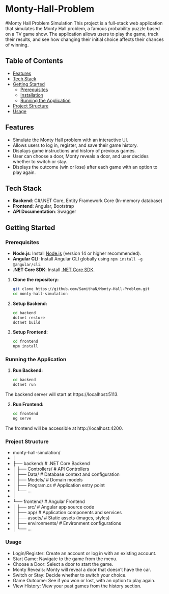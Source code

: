 # Monty-Hall-Problem

#Monty Hall Problem Simulation
This project is a full-stack web application that simulates the Monty Hall problem, a famous probability puzzle based on a TV game show. The application allows users to play the game, track their results, and see how changing their initial choice affects their chances of winning.

## Table of Contents
- [Features](#features)
- [Tech Stack](#tech-stack)
- [Getting Started](#getting-started)
  - [Prerequisites](#prerequisites)
  - [Installation](#installation)
  - [Running the Application](#running-the-application)
- [Project Structure](#project-structure)
- [Usage](#usage)

## Features

- Simulate the Monty Hall problem with an interactive UI.
- Allows users to log in, register, and save their game history.
- Displays game instructions and history of previous games.
- User can choose a door, Monty reveals a door, and user decides whether to switch or stay.
- Displays the outcome (win or lose) after each game with an option to play again.

## Tech Stack

- **Backend**: C#/.NET Core, Entity Framework Core (In-memory database)
- **Frontend**: Angular, Bootstrap
- **API Documentation**: Swagger

## Getting Started

### Prerequisites

- **Node.js**: Install [Node.js](https://nodejs.org/) (version 14 or higher recommended).
- **Angular CLI**: Install Angular CLI globally using `npm install -g @angular/cli`.
- **.NET Core SDK**: Install [.NET Core SDK](https://dotnet.microsoft.com/download).
  
1. **Clone the repository:**
   ```sh
   git clone https://github.com/SamithaN/Monty-Hall-Problem.git 
   cd monty-hall-simulation
   ```

2. **Setup Backend:**
   ```sh
   cd backend
   dotnet restore
   dotnet build
   ```
3. **Setup Frontend:**
   ```sh
   cd frontend
   npm install
   ```
### Running the Application

1. **Run Backend:**
   ```sh
   cd backend
   dotnet run
   ```
The backend server will start at https://localhost:5113.

2. **Run Frontend:**
   ```sh
   cd frontend
   ng serve
   ```
The frontend will be accessible at http://localhost:4200.

### Project Structure

- monty-hall-simulation/
- │
- ├── backend/               # .NET Core Backend
- │    ├── Controllers/       # API Controllers
- │    ├── Data/              # Database context and configuration
- │    ├── Models/            # Domain models
- │    ├── Program.cs         # Application entry point
- │    └── ...                
- │
- └── frontend/              # Angular Frontend
- │   ├── src/               # Angular app source code
- │   ├── app/               # Application components and services
- │   ├── assets/            # Static assets (images, styles)
- │   ├── environments/      # Environment configurations
- │   └── ...
  
### Usage
- Login/Register: Create an account or log in with an existing account.
- Start Game: Navigate to the game from the menu.
- Choose a Door: Select a door to start the game.
- Monty Reveals: Monty will reveal a door that doesn’t have the car.
- Switch or Stay: Decide whether to switch your choice.
- Game Outcome: See if you won or lost, with an option to play again.
- View History: View your past games from the history section.
